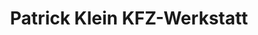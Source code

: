 ---
title: "Patrick Klein KFZ-Werkstatt"
url: /waldlaubersheim/patrick-klein-kfz-werkstatt/
shop: Autowerkstatt
---
